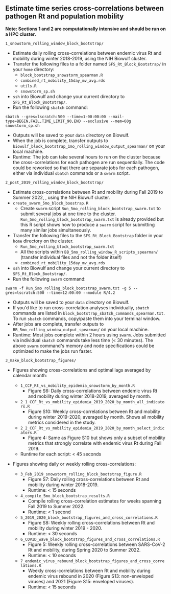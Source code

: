 ## Estimate time series cross-correlations between pathogen Rt and population mobility

**Note: Sections 1 and 2 are computationally intensive and should be run on a HPC cluster.**

`1_snowstorm_rolling_window_block_bootstrap/`
*   Estimate daily rolling cross-correlations between endemic virus Rt and mobility during winter 2018-2019, using the NIH Biowulf cluster.
*   Transfer the following files to a folder named `SFS_Rt_Block_Bootstrap/` in your `home` directory: 
    *   `block_bootstrap_snowstorm_spearman.R`
    *   `combined_rt_mobility_15day_mv_avg.rds`
    *   `utils.R`
    *   `snowstorm_sp.sh`
*   `ssh` into Biowulf and change your current directory to `SFS_Rt_Block_Bootstrap/`.
*   Run the following `sbatch` command:
```
sbatch --gres=lscratch:500 --time=1-00:00:00 --mail-type=BEGIN,FAIL,TIME_LIMIT_90,END --exclusive --mem=60g snowstorm_sp.sh
```
*   Outputs will be saved to your `data` directory on Biowulf.
*   When the job is complete, transfer outputs to `biowulf_block_bootstrap_1mo_rolling_window_output_spearman/` on your local machine.
*   Runtime: The job can take several hours to run on the cluster because the cross-correlations for each pathogen are run sequentially. The code could be reworked so that there are separate jobs for each pathogen, either via individual `sbatch` commands or a `swarm` script.

`2_post_2019_rolling_window_block_bootstrap/`
*   Estimate cross-correlations between Rt and mobility during Fall 2019 to Summer 2022, , using the NIH Biowulf cluster.
*   `create_swarm_5mo_block_boostrap.R`
    *   Create `swarm` script  `Run_5mo_rolling_block_bootstrap_swarm.txt` to submit several jobs at one time to the cluster. `Run_5mo_rolling_block_bootstrap_swarm.txt` is already provided but this R script shows how to produce a `swarm` script for submitting many similar jobs simultaneously.
*   Transfer the following files to the `SFS_Rt_Block_Bootstrap` folder in your `home` directory on the cluster. 
    *   `Run_5mo_rolling_block_bootstrap_swarm.txt`
    *   All the scripts within `BB_5mo_rolling_window_R_scripts_spearman/` (transfer individual files and not the folder itself)
    *   `combined_rt_mobility_15day_mv_avg.rds` 
*   `ssh` into Biowulf and change your current directory to `SFS_Rt_Block_Bootstrap/`.
*   Run the following `swarm` command:
```
swarm -f Run_5mo_rolling_block_bootstrap_swarm.txt -g 5 --gres=lscratch:500 --time=12:00:00 --module R/4.2
```

*   Outputs will be saved to your `data` directory on Biowulf.
*   If you'd like to run cross-correlation analyses individually, `sbatch` commands are listed in `block_bootstrap_sbatch_commands_spearman.txt`. To run `sbatch` commands, copy/paste them into your terminal window.   
*   After jobs are complete, transfer outputs to `BB_5mo_rolling_window_output_spearman/` on your local machine.
*   Runtime: Most jobs complete within 2 hours using `swarm`. Jobs submitted via individual `sbatch` commands take less time (< 30 minutes). The above `swarm` command's memory and node specifications could be optimized to make the jobs run faster.

`3_make_block_bootstrap_figures/`
*   Figures showing cross-correlations and optimal lags averaged by calendar month:
    *   `1_CCF_Rt_vs_mobility_epidemia_snowstorm_by_month.R`
        *   Figure S6: Daily cross-correlations between endemic virus Rt and mobility during winter 2018-2019, averaged by month.
    *   `2_1_CCF_Rt_vs_mobility_epidemia_2019_2020_by_month_all_indicators.R`
        *   Figure S10: Weekly cross-correlations between Rt and mobility during winter 2019-2020, averaged by month. Shows all mobility metrics considered in the study.
    *   `2_2_CCF_Rt_vs_mobility_epidemia_2019_2020_by_month_select_indicators.R`
        *   Figure 4: Same as Figure S10 but shows only a subset of mobility metrics that strongly correlate with endemic virus Rt during Fall 2019.
    *   Runtime for each script: < 45 seconds

*   Figures showing daily or weekly rolling cross-correlations:
    *   `3_Feb_2019_snowstorm_rolling_block_bootstrap_figure.R`
        *   Figure S7: Daily rolling cross-correlations between Rt and mobility during winter 2018-2019.
        *   Runtime: < 15 seconds
    *   `4_compile_5mo_block_bootstrap_results.R`
        *   Compile rolling cross-correlation estimates for weeks spanning Fall 2019 to Summer 2022.
        *   Runtime: < 1 second
    *   `5_2019_2020_block_bootstrap_figures_and_cross_correlations.R`
        *   Figure S8: Weekly rolling cross-correlations between Rt and mobility during winter 2019 - 2020.
        *   Runtime: < 30 seconds
    *   `6_COVID_wave_block_bootstrap_figures_and_cross_correlations.R`
        *   Figure 5: Weekly rolling cross-correlations between SARS-CoV-2 Rt and mobility, during Spring 2020 to Summer 2022.
        *   Runtime: < 10 seconds
    *   `7_endemic_virus_rebound_block_bootstrap_figures_and_cross_correlations.R`
        *   Weekly cross-correlations between Rt and mobility during endemic virus rebound in 2020 (Figure S13: non-enveloped viruses) and 2021 (Figure S15: enveloped viruses).
        *   Runtime: < 15 seconds
